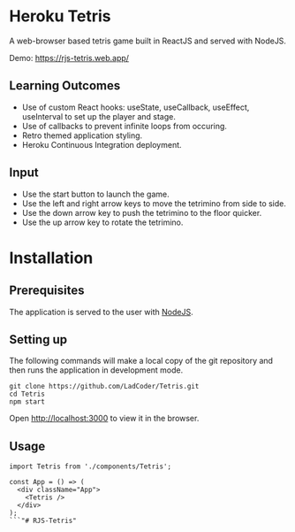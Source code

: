 # Heroku Tetris

A web-browser based tetris game built in ReactJS and served with NodeJS.

Demo: https://rjs-tetris.web.app/

## Learning Outcomes

* Use of custom React hooks: useState, useCallback, useEffect, useInterval to set up the player and stage.
* Use of callbacks to prevent infinite loops from occuring.
* Retro themed application styling.
* Heroku Continuous Integration deployment.

## Input

* Use the start button to launch the game.<br />
* Use the left and right arrow keys to move the tetrimino from side to side.<br />
* Use the down arrow key to push the tetrimino to the floor quicker.<br />
* Use the up arrow key to rotate the tetrimino.

# Installation 

## Prerequisites

The application is served to the user with [NodeJS](https://npmjs.com).

## Setting up

The following commands will make a local copy of the git repository and then runs the application in development mode.<br/>

```
git clone https://github.com/LadCoder/Tetris.git
cd Tetris
npm start
```
Open [http://localhost:3000](http://localhost:3000) to view it in the browser.

## Usage

```
import Tetris from './components/Tetris';

const App = () => (
  <div className="App">
    <Tetris />
  </div>
);
```"# RJS-Tetris" 
